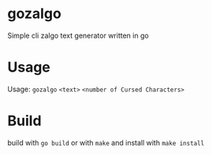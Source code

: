 # gozalgo
Simple cli zalgo text generator written in go


# Usage
Usage: `gozalgo` `<text>` `<number of Cursed Characters>`

# Build
build with `go build` or with `make` and install with `make install`
